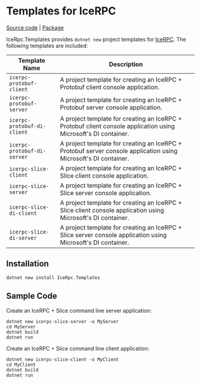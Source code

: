 # Templates for IceRPC

[Source code][source] | [Package][package]

IceRpc.Templates provides `dotnet new` project templates for [IceRPC][icerpc]. The following templates are included:

| Template Name               | Description                                                                                                     |
|-----------------------------|-----------------------------------------------------------------------------------------------------------------|
| `icerpc-protobuf-client`    | A project template for creating an IceRPC + Protobuf client console application.                                |
| `icerpc-protobuf-server`    | A project template for creating an IceRPC + Protobuf server console application.                                |
| `icerpc-protobuf-di-client` | A project template for creating an IceRPC + Protobuf client console application using Microsoft's DI container. |
| `icerpc-protobuf-di-server` | A project template for creating an IceRPC + Protobuf server console application using Microsoft's DI container. |
| `icerpc-slice-client`       | A project template for creating an IceRPC + Slice client console application.                                   |
| `icerpc-slice-server`       | A project template for creating an IceRPC + Slice server console application.                                   |
| `icerpc-slice-di-client`    | A project template for creating an IceRPC + Slice client console application using Microsoft's DI container.    |
| `icerpc-slice-di-server`    | A project template for creating an IceRPC + Slice server console application using Microsoft's DI container.    |

## Installation

``` shell
dotnet new install IceRpc.Templates
```

## Sample Code

Create an IceRPC + Slice command line server application:

``` shell
dotnet new icerpc-slice-server -o MyServer
cd MyServer
dotnet build
dotnet run
```

Create an IceRPC + Slice command line client application:

``` shell
dotnet new icerpc-slice-client -o MyClient
cd MyClient
dotnet build
dotnet run
```

[icerpc]: https://www.nuget.org/packages/IceRpc
[package]: https://www.nuget.org/packages/IceRpc.Templates
[source]: https://github.com/icerpc/icerpc-csharp/tree/main/src/IceRpc.Templates
